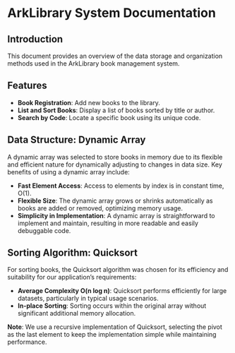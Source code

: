 # ArkLibrary System Documentation

## Introduction
This document provides an overview of the data storage and organization methods used in the ArkLibrary book management system.

## Features
- **Book Registration**: Add new books to the library.
- **List and Sort Books**: Display a list of books sorted by title or author.
- **Search by Code**: Locate a specific book using its unique code.

## Data Structure: Dynamic Array

A dynamic array was selected to store books in memory due to its flexible and efficient nature for dynamically adjusting to changes in data size. Key benefits of using a dynamic array include:

- **Fast Element Access**: Access to elements by index is in constant time, O(1).
- **Flexible Size**: The dynamic array grows or shrinks automatically as books are added or removed, optimizing memory usage.
- **Simplicity in Implementation**: A dynamic array is straightforward to implement and maintain, resulting in more readable and easily debuggable code.

## Sorting Algorithm: Quicksort

For sorting books, the Quicksort algorithm was chosen for its efficiency and suitability for our application’s requirements:

- **Average Complexity O(n log n)**: Quicksort performs efficiently for large datasets, particularly in typical usage scenarios.
- **In-place Sorting**: Sorting occurs within the original array without significant additional memory allocation.

**Note**: We use a recursive implementation of Quicksort, selecting the pivot as the last element to keep the implementation simple while maintaining performance.